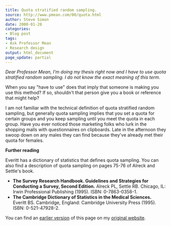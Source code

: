 ```yaml
---
title: Quota stratified random sampling.
source: http://www.pmean.com/00/quota.html
author: Steve Simon
date: 2000-01-28
categories:
- Blog post
tags:
- Ask Professor Mean
- Research design
output: html_document
page_update: partial
---
```

*Dear Professor Mean, I'm doing my thesis right now and I have to use quota stratified random sampling. I do not know the exact meaning of this term.*

When you say "have to use" does that imply that someone is making you use this method? If so, shouldn't that person give you a book or reference that might help?

I am not familiar with the technical definition of quota stratified random sampling, but generally quota sampling implies that you set a quota for certain groups and you keep sampling until you meet the quota in each group. Have you ever noticed those marketing folks who lurk in the shopping malls with questionnaires on clipboards. Late in the afternoon they swoop down on any males they can find because they've already met their quota for females.

**Further reading**

Everitt has a dictionary of statistics that defines quota sampling. You can also find a description of quota sampling on pages 75-76 of Alreck and Settle's book.

+ **The Survey Research Handbook. Guidelines and Strategies for Conducting a Survey, Second Edition.** Alreck PL, Settle RB. Chicago, IL: Irwin Professional Publishing (1995). ISBN: 0-7863-0358-1.
+  **The Cambridge Dictionary of Statistics in the Medical Sciences.** Everitt BS. Cambridge, England: Cambridge University Press (1995). ISBN: 0-521-47928-2.

You can find an [earlier version][sim1] of this page on my [original website][sim2].

[sim1]: http://www.pmean.com/00/quota.html
[sim2]: http://www.pmean.com/original_site.html
